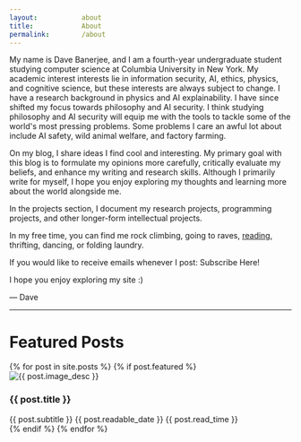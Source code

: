 ```yaml
---
layout:           about
title:            About
permalink:        /about
---
```


My name is Dave Banerjee, and I am a fourth-year undergraduate student studying computer science at Columbia University in New York. My academic interest interests lie in information security, AI, ethics, physics, and cognitive science, but these interests are always subject to change. I have a research background in physics and AI explainability. I have since shifted my focus towards philosophy and AI security. I think studying philosophy and AI security will equip me with the tools to tackle some of the world's most pressing problems. Some problems I care an awful lot about include AI safety, wild animal welfare, and factory farming.

On my blog, I share ideas I find cool and interesting. My primary goal with this blog is to formulate my opinions more carefully, critically evaluate my beliefs, and enhance my writing and research skills. Although I primarily write for myself, I hope you enjoy exploring my thoughts and learning more about the world alongside me.

In the projects section, I document my research projects, programming projects, and other longer-form intellectual projects.

In my free time, you can find me rock climbing, going to raves, [reading](https://www.goodreads.com/user/show/136154707-dave-banerjee), thrifting, dancing, or folding laundry.

If you would like to receive emails whenever I post: <a href="https://mailchi.mp/fb3001298fbe/issic5ngxf" style="text-decoration: none" class="shortcode-text-button__button" target="_blank">Subscribe Here!</a>

I hope you enjoy exploring my site :)

— Dave

---

<h1>Featured Posts</h1>

<div class="grid-container">
  {% for post in site.posts %}
    {% if post.featured %}
      <div class="blog-post" onclick="window.location='{{ post.url }}';">
        <img class="blog-post-img" src="{{ post.image }}" alt="{{ post.image_desc }}">
        <h3 class="featured-post-title">{{ post.title }}</h3>
        <span class="featured-post-subtitle">{{ post.subtitle }}</span>
        <span class="readable-date">{{ post.readable_date }}</span>
        <span class="read-time">{{ post.read_time }} </span>
      </div>
    {% endif %}
  {% endfor %}
</div>